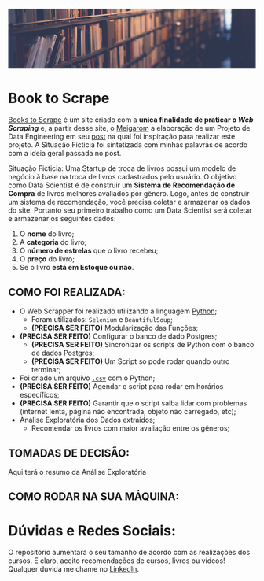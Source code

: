 ![](https://github.com/GabrielTrentino/WebScraping/blob/master/00-img/01-BooksToScrape.png?raw=true)
# Book to Scrape
[Books to Scrape](http://books.toscrape.com/) é um site criado com a **unica finalidade de praticar o *Web Scraping*** e, a partir desse site, o [Meigarom](https://www.youtube.com/channel/UCar5Cr-pVz08GY_6I3RX9bA) a elaboração de um Projeto de Data Engineering em seu [post](https://sejaumdatascientist.com/o-projeto-de-data-engineering-para-o-seu-portfolio/) na qual foi inspiração para realizar este projeto. A Situação Ficticia foi sintetizada com minhas palavras de acordo com a ideia geral passada no post.

Situação Ficticia: Uma Startup de troca de livros possui um modelo de negócio à base na troca de livros cadastrados pelo usuário. O objetivo como Data Scientist é de construir um **Sistema de Recomendação de Compra** de livros melhores avaliados por gênero. Logo, antes de construir um sistema de recomendação, você precisa coletar e armazenar os dados do site. Portanto seu primeiro trabalho como um Data Scientist será coletar e armazenar os seguintes dados:

1. O **nome** do livro;
2. A **categoria** do livro;
3. O **número de estrelas** que o livro recebeu;
4. O **preço** do livro;
5. Se o livro **está em Estoque ou não**.

## COMO FOI REALIZADA:

*  O Web Scrapper foi realizado utilizando a linguagem [Python](https://github.com/GabrielTrentino/WebScraping/blob/master/01-BooksToScrape/books_spider.py);
    * Foram utilizados: `Selenium` e `BeautifulSoup`;
    * **(PRECISA SER FEITO)** Modularização das Funções;
* **(PRECISA SER FEITO)** Configurar o banco de dado Postgres;
    * **(PRECISA SER FEITO)** Sincronizar os scripts de Python com o banco de dados Postgres;
    * **(PRECISA SER FEITO)** Um Script so pode rodar quando outro terminar;
* Foi criado um arquivo [`.csv`](https://github.com/GabrielTrentino/WebScraping/blob/master/01-BooksToScrape/books_scrap.csv) com o Python;
* **(PRECISA SER FEITO)** Agendar o script para rodar em horários específicos;
* **(PRECISA SER FEITO)** Garantir que o script saiba lidar com problemas (internet lenta, página não encontrada, objeto não carregado, etc);
* Análise Exploratória dos Dados extraídos;
    * Recomendar os livros com maior avaliação entre os gêneros;
    
## TOMADAS DE DECISÃO:

Aqui terá o resumo da Análise Exploratória 

## COMO RODAR NA SUA MÁQUINA:

# **Dúvidas e Redes Sociais:**
O repositório aumentará o seu tamanho de acordo com as realizações dos cursos. E claro, aceito recomendações de cursos, livros ou vídeos! Qualquer duvida me chame no [LinkedIn](https://www.linkedin.com/in/gabriel-trentino-froes-415558144/).
